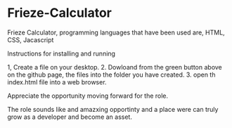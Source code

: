 # Frieze-Calculator
Frieze Calculator, programming languages that have been used are, HTML, CSS,  Jacascript 

Instructions for installing and running

1, Create a file on your desktop.
2. Dowloand from the green button above on the github page, the files into the folder you have created.
3. open th index.html file into a web browser.

Appreciate the opportunity moving forward for the role.

The role sounds like and amazxing opportinty and a place were can truly grow as a developer and become an asset.

